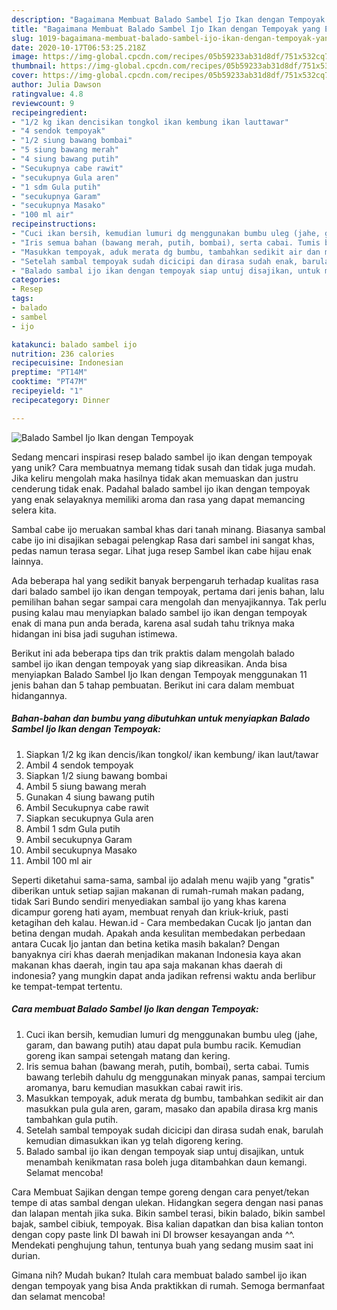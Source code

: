 ```yaml
---
description: "Bagaimana Membuat Balado Sambel Ijo Ikan dengan Tempoyak yang Enak"
title: "Bagaimana Membuat Balado Sambel Ijo Ikan dengan Tempoyak yang Enak"
slug: 1019-bagaimana-membuat-balado-sambel-ijo-ikan-dengan-tempoyak-yang-enak
date: 2020-10-17T06:53:25.218Z
image: https://img-global.cpcdn.com/recipes/05b59233ab31d8df/751x532cq70/balado-sambel-ijo-ikan-dengan-tempoyak-foto-resep-utama.jpg
thumbnail: https://img-global.cpcdn.com/recipes/05b59233ab31d8df/751x532cq70/balado-sambel-ijo-ikan-dengan-tempoyak-foto-resep-utama.jpg
cover: https://img-global.cpcdn.com/recipes/05b59233ab31d8df/751x532cq70/balado-sambel-ijo-ikan-dengan-tempoyak-foto-resep-utama.jpg
author: Julia Dawson
ratingvalue: 4.8
reviewcount: 9
recipeingredient:
- "1/2 kg ikan dencisikan tongkol ikan kembung ikan lauttawar"
- "4 sendok tempoyak"
- "1/2 siung bawang bombai"
- "5 siung bawang merah"
- "4 siung bawang putih"
- "Secukupnya cabe rawit"
- "secukupnya Gula aren"
- "1 sdm Gula putih"
- "secukupnya Garam"
- "secukupnya Masako"
- "100 ml air"
recipeinstructions:
- "Cuci ikan bersih, kemudian lumuri dg menggunakan bumbu uleg (jahe, garam, dan bawang putih) atau dapat pula bumbu racik. Kemudian goreng ikan sampai setengah matang dan kering."
- "Iris semua bahan (bawang merah, putih, bombai), serta cabai. Tumis bawang terlebih dahulu dg menggunakan minyak panas, sampai tercium aromanya, baru kemudian masukkan cabai rawit iris."
- "Masukkan tempoyak, aduk merata dg bumbu, tambahkan sedikit air dan masukkan pula gula aren, garam, masako dan apabila dirasa krg manis tambahkan gula putih."
- "Setelah sambal tempoyak sudah dicicipi dan dirasa sudah enak, barulah kemudian dimasukkan ikan yg telah digoreng kering."
- "Balado sambal ijo ikan dengan tempoyak siap untuj disajikan, untuk menambah kenikmatan rasa boleh juga ditambahkan daun kemangi. Selamat mencoba!"
categories:
- Resep
tags:
- balado
- sambel
- ijo

katakunci: balado sambel ijo 
nutrition: 236 calories
recipecuisine: Indonesian
preptime: "PT14M"
cooktime: "PT47M"
recipeyield: "1"
recipecategory: Dinner

---
```



![Balado Sambel Ijo Ikan dengan Tempoyak](https://img-global.cpcdn.com/recipes/05b59233ab31d8df/751x532cq70/balado-sambel-ijo-ikan-dengan-tempoyak-foto-resep-utama.jpg)

Sedang mencari inspirasi resep balado sambel ijo ikan dengan tempoyak yang unik? Cara membuatnya memang tidak susah dan tidak juga mudah. Jika keliru mengolah maka hasilnya tidak akan memuaskan dan justru cenderung tidak enak. Padahal balado sambel ijo ikan dengan tempoyak yang enak selayaknya memiliki aroma dan rasa yang dapat memancing selera kita.

Sambal cabe ijo meruakan sambal khas dari tanah minang. Biasanya sambal cabe ijo ini disajikan sebagai pelengkap Rasa dari sambel ini sangat khas, pedas namun terasa segar. Lihat juga resep Sambel ikan cabe hijau enak lainnya.

Ada beberapa hal yang sedikit banyak berpengaruh terhadap kualitas rasa dari balado sambel ijo ikan dengan tempoyak, pertama dari jenis bahan, lalu pemilihan bahan segar sampai cara mengolah dan menyajikannya. Tak perlu pusing kalau mau menyiapkan balado sambel ijo ikan dengan tempoyak enak di mana pun anda berada, karena asal sudah tahu triknya maka hidangan ini bisa jadi suguhan istimewa.


Berikut ini ada beberapa tips dan trik praktis dalam mengolah balado sambel ijo ikan dengan tempoyak yang siap dikreasikan. Anda bisa menyiapkan Balado Sambel Ijo Ikan dengan Tempoyak menggunakan 11 jenis bahan dan 5 tahap pembuatan. Berikut ini cara dalam membuat hidangannya.

<!--inarticleads1-->

##### Bahan-bahan dan bumbu yang dibutuhkan untuk menyiapkan Balado Sambel Ijo Ikan dengan Tempoyak:

1. Siapkan 1/2 kg ikan dencis/ikan tongkol/ ikan kembung/ ikan laut/tawar
1. Ambil 4 sendok tempoyak
1. Siapkan 1/2 siung bawang bombai
1. Ambil 5 siung bawang merah
1. Gunakan 4 siung bawang putih
1. Ambil Secukupnya cabe rawit
1. Siapkan secukupnya Gula aren
1. Ambil 1 sdm Gula putih
1. Ambil secukupnya Garam
1. Ambil secukupnya Masako
1. Ambil 100 ml air


Seperti diketahui sama-sama, sambal ijo adalah menu wajib yang &#34;gratis&#34; diberikan untuk setiap sajian makanan di rumah-rumah makan padang, tidak Sari Bundo sendiri menyediakan sambal ijo yang khas karena dicampur goreng hati ayam, membuat renyah dan kriuk-kriuk, pasti ketagihan deh kalau. Hewan.id - Cara membedakan Cucak Ijo jantan dan betina dengan mudah. Apakah anda kesulitan membedakan perbedaan antara Cucak Ijo jantan dan betina ketika masih bakalan? Dengan banyaknya ciri khas daerah menjadikan makanan Indonesia kaya akan makanan khas daerah, ingin tau apa saja makanan khas daerah di indonesia? yang mungkin dapat anda jadikan refrensi waktu anda berlibur ke tempat-tempat tertentu. 

<!--inarticleads2-->

##### Cara membuat Balado Sambel Ijo Ikan dengan Tempoyak:

1. Cuci ikan bersih, kemudian lumuri dg menggunakan bumbu uleg (jahe, garam, dan bawang putih) atau dapat pula bumbu racik. Kemudian goreng ikan sampai setengah matang dan kering.
1. Iris semua bahan (bawang merah, putih, bombai), serta cabai. Tumis bawang terlebih dahulu dg menggunakan minyak panas, sampai tercium aromanya, baru kemudian masukkan cabai rawit iris.
1. Masukkan tempoyak, aduk merata dg bumbu, tambahkan sedikit air dan masukkan pula gula aren, garam, masako dan apabila dirasa krg manis tambahkan gula putih.
1. Setelah sambal tempoyak sudah dicicipi dan dirasa sudah enak, barulah kemudian dimasukkan ikan yg telah digoreng kering.
1. Balado sambal ijo ikan dengan tempoyak siap untuj disajikan, untuk menambah kenikmatan rasa boleh juga ditambahkan daun kemangi. Selamat mencoba!


Cara Membuat Sajikan dengan tempe goreng dengan cara penyet/tekan tempe di atas sambal dengan ulekan. Hidangkan segera dengan nasi panas dan lalapan mentah jika suka. Bikin sambel terasi, bikin balado, bikin sambel bajak, sambel cibiuk, tempoyak. Bisa kalian dapatkan dan bisa kalian tonton dengan copy paste link DI bawah ini DI browser kesayangan anda ^^. Mendekati penghujung tahun, tentunya buah yang sedang musim saat ini durian. 

Gimana nih? Mudah bukan? Itulah cara membuat balado sambel ijo ikan dengan tempoyak yang bisa Anda praktikkan di rumah. Semoga bermanfaat dan selamat mencoba!
